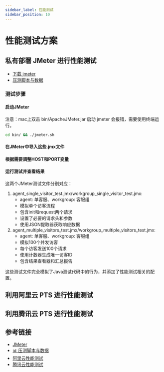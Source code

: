 ```yaml
---
sidebar_label: 性能测试
sidebar_position: 10
---
```


# 性能测试方案

## 私有部署 JMeter 进行性能测试

- [下载 jmeter](https://jmeter.apache.org/download_jmeter.cgi)
- [压测脚本与数据](https://gitee.com/270580156/weiyu/tree/main/jmeter)

### 测试步骤

#### 启动JMeter

注意：mac上双击 bin/ApacheJMeter.jar 启动 jmeter 会报错，需要使用终端运行。

```bash
cd bin/ && ./jmeter.sh
```

#### 在JMeter中导入这些.jmx文件

#### 根据需要调整HOST和PORT变量

#### 运行测试并查看结果

这两个JMeter测试文件分别对应：

1. agent_single_visitor_test.jmx/workgroup_single_visitor_test.jmx:
    - agent: 单客服、workgroup: 客服组
    - 模拟单个访客流程
    - 包含init和request两个请求
    - 设置了必要的请求头和参数
    - 使用JSON提取器获取响应数据
2. agent_multiple_visitors_test.jmx/workgroup_multiple_visitors_test.jmx:
    - agent: 单客服、workgroup: 客服组
    - 模拟100个并发访客
    - 每个访客发送100个请求
    - 使用计数器生成唯一访客ID
    - 包含结果查看器和汇总报告

这些测试文件完全模拟了Java测试代码中的行为，并添加了性能测试相关的配置。

## 利用阿里云 PTS 进行性能测试

## 利用腾讯云 PTS 进行性能测试

## 参考链接

- [JMeter](https://jmeter.apache.org/)
- [📊 压测脚本与数据](https://gitee.com/270580156/weiyu/tree/main/jmeter)
- [阿里云性能测试](https://ptsnext.console.aliyun.com/?spm=5176.7946858.J_5253785160.4.5a02ed1dhApB1v#/overviewpage)
- [腾讯云性能测试](https://console.cloud.tencent.com/monitor/pts)
